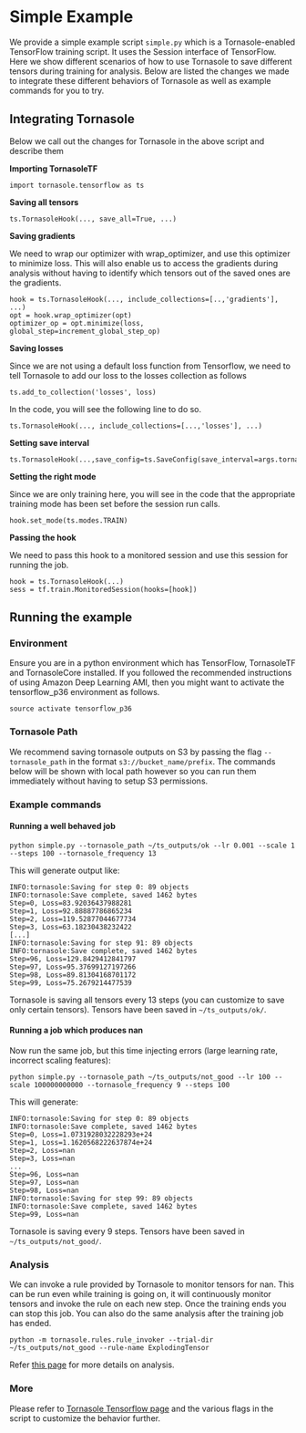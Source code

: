 # Simple Example
We provide a simple example script `simple.py` which is a Tornasole-enabled TensorFlow training script. It uses the Session interface of TensorFlow.
Here we show different scenarios of how to use Tornasole to save different tensors during training for analysis.
Below are listed the changes we made to integrate these different behaviors of Tornasole as well as example commands for you to try.

## Integrating Tornasole
Below we call out the changes for Tornasole in the above script and describe them

**Importing TornasoleTF**
```
import tornasole.tensorflow as ts
```
**Saving all tensors**
```
ts.TornasoleHook(..., save_all=True, ...)
```
**Saving gradients**

We need to wrap our optimizer with wrap_optimizer, and use this optimizer to minimize loss.
This will also enable us to access the gradients during analysis without having to identify which tensors out of the saved ones are the gradients.
```
hook = ts.TornasoleHook(..., include_collections=[..,'gradients'], ...)
opt = hook.wrap_optimizer(opt)
optimizer_op = opt.minimize(loss, global_step=increment_global_step_op)

```
**Saving losses**

Since we are not using a default loss function from Tensorflow,
we need to tell Tornasole to add our loss to the losses collection as follows
```
ts.add_to_collection('losses', loss)
```
In the code, you will see the following line to do so.
```
ts.TornasoleHook(..., include_collections=[...,'losses'], ...)
```

**Setting save interval**
```
ts.TornasoleHook(...,save_config=ts.SaveConfig(save_interval=args.tornasole_frequency)...)
```
**Setting the right mode**

Since we are only training here, you will see in the code that the
appropriate training mode has been set before the session run calls.
```
hook.set_mode(ts.modes.TRAIN)
```
**Passing the hook**

We need to pass this hook to a monitored session and use this session for running the job.
```
hook = ts.TornasoleHook(...)
sess = tf.train.MonitoredSession(hooks=[hook])
```

## Running the example
### Environment
Ensure you are in a python environment which has TensorFlow, TornasoleTF and TornasoleCore installed. If you followed the recommended instructions of using Amazon Deep Learning AMI, then you might want to activate the tensorflow_p36 environment as follows.
```
source activate tensorflow_p36
```
### Tornasole Path
We recommend saving tornasole outputs on S3 by passing the
flag `--tornasole_path` in the format `s3://bucket_name/prefix`.
The commands below will be shown with local path however so you can
run them immediately without having to setup S3 permissions.
### Example commands

#### Running a well behaved job
```
python simple.py --tornasole_path ~/ts_outputs/ok --lr 0.001 --scale 1 --steps 100 --tornasole_frequency 13
```
This will generate output like:
```
INFO:tornasole:Saving for step 0: 89 objects
INFO:tornasole:Save complete, saved 1462 bytes
Step=0, Loss=83.92036437988281
Step=1, Loss=92.88887786865234
Step=2, Loss=119.52877044677734
Step=3, Loss=63.18230438232422
[...]
INFO:tornasole:Saving for step 91: 89 objects
INFO:tornasole:Save complete, saved 1462 bytes
Step=96, Loss=129.8429412841797
Step=97, Loss=95.37699127197266
Step=98, Loss=89.81304168701172
Step=99, Loss=75.2679214477539

```
Tornasole is saving all tensors every 13 steps (you can customize to save only certain tensors).
Tensors have been saved in `~/ts_outputs/ok/`.

#### Running a job which produces nan
Now run the same job, but this time injecting errors (large learning rate, incorrect scaling features):
```
python simple.py --tornasole_path ~/ts_outputs/not_good --lr 100 --scale 100000000000 --tornasole_frequency 9 --steps 100
```
This will generate:
```
INFO:tornasole:Saving for step 0: 89 objects
INFO:tornasole:Save complete, saved 1462 bytes
Step=0, Loss=1.0731928032228293e+24
Step=1, Loss=1.1620568222637874e+24
Step=2, Loss=nan
Step=3, Loss=nan
...
Step=96, Loss=nan
Step=97, Loss=nan
Step=98, Loss=nan
INFO:tornasole:Saving for step 99: 89 objects
INFO:tornasole:Save complete, saved 1462 bytes
Step=99, Loss=nan
```
Tornasole is saving every 9 steps.
Tensors have been saved in `~/ts_outputs/not_good/`.

### Analysis
We can invoke a rule provided by Tornasole to monitor tensors for nan.
This can be run even while training is going on, it will continuously monitor tensors and
invoke the rule on each new step. Once the training ends you can stop this job.
You can also do the same analysis after the training job has ended.
```
python -m tornasole.rules.rule_invoker --trial-dir ~/ts_outputs/not_good --rule-name ExplodingTensor
```
Refer [this page](../../rules/README.md) for more details on analysis.

### More
Please refer to [Tornasole Tensorflow page](../README.md) and the various flags in the script to customize the behavior further.
